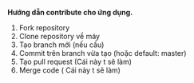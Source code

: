 **Hướng dẫn contribute cho ứng dụng.**

 1. Fork repository
 2. Clone repository về máy
 3. Tạo branch mới (nếu cầu)
 4. Commit trên branch vừa tạo (hoặc default: master)
 5. Tạo pull request (Cái này t sẽ làm)
 6. Merge code ( Cái này t sẽ làm)

